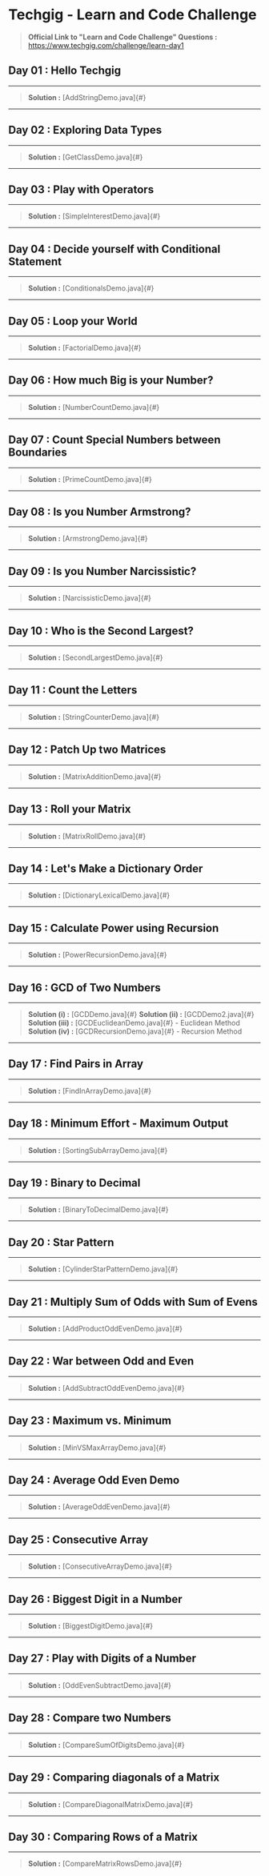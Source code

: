 **Techgig - Learn and Code Challenge**
====================

> **Official Link to "Learn and Code Challenge" Questions :** https://www.techgig.com/challenge/learn-day1




## Day 01 : Hello Techgig

----------

> **Solution :** [AddStringDemo.java]{#}

----------

## Day 02 : Exploring Data Types

----------

> **Solution :** [GetClassDemo.java]{#}

----------

## Day 03 : Play with Operators

----------

> **Solution :** [SimpleInterestDemo.java]{#}

----------

## Day 04 : Decide yourself with Conditional Statement

----------

> **Solution :** [ConditionalsDemo.java]{#}

----------

## Day 05 : Loop your World


----------

> **Solution :** [FactorialDemo.java]{#}

----------


## Day 06 : How much Big is your Number?

----------

> **Solution :** [NumberCountDemo.java]{#}

----------

## Day 07 : Count Special Numbers between Boundaries

----------

> **Solution :** [PrimeCountDemo.java]{#}

----------

## Day 08 : Is you Number Armstrong?

----------

> **Solution :** [ArmstrongDemo.java]{#}

----------

## Day 09 : Is you Number Narcissistic?

----------

> **Solution :** [NarcissisticDemo.java]{#}

----------

## Day 10 : Who is the Second Largest? 

----------

> **Solution :** [SecondLargestDemo.java]{#}

----------

## Day 11 : Count the Letters

----------

> **Solution :** [StringCounterDemo.java]{#}

----------

## Day 12 : Patch Up two Matrices

----------

> **Solution :** [MatrixAdditionDemo.java]{#}

----------

## Day 13 : Roll your Matrix

----------

> **Solution :** [MatrixRollDemo.java]{#}

----------

## Day 14 : Let's Make a Dictionary Order

----------

> **Solution :** [DictionaryLexicalDemo.java]{#}

----------

## Day 15 : Calculate Power using Recursion 

----------

> **Solution :** [PowerRecursionDemo.java]{#}

----------

## Day 16 : GCD of Two Numbers

----------

> **Solution (i) :** [GCDDemo.java]{#}
> **Solution (ii) :** [GCDDemo2.java]{#}
> **Solution (iii) :** [GCDEuclideanDemo.java]{#} - Euclidean Method
> **Solution (iv) :** [GCDRecursionDemo.java]{#} - Recursion Method

----------

## Day 17 : Find Pairs in Array

----------

> **Solution :** [FindInArrayDemo.java]{#}

----------

## Day 18 : Minimum Effort - Maximum Output

----------

> **Solution :** [SortingSubArrayDemo.java]{#}

----------

## Day 19 : Binary to Decimal

----------

> **Solution :** [BinaryToDecimalDemo.java]{#}

----------

## Day 20 : Star Pattern

----------

> **Solution :** [CylinderStarPatternDemo.java]{#}

----------

## Day 21 : Multiply Sum of Odds with Sum of Evens

----------

> **Solution :** [AddProductOddEvenDemo.java]{#}

----------

## Day 22 : War between Odd and Even

----------

> **Solution :** [AddSubtractOddEvenDemo.java]{#}

----------

## Day 23 : Maximum vs. Minimum

----------

> **Solution :** [MinVSMaxArrayDemo.java]{#}

----------

## Day 24 : Average Odd Even Demo

----------

> **Solution :** [AverageOddEvenDemo.java]{#}

----------

## Day 25 : Consecutive Array

----------

> **Solution :** [ConsecutiveArrayDemo.java]{#}

----------

## Day 26 : Biggest Digit in a Number

----------

> **Solution :** [BiggestDigitDemo.java]{#}

----------

## Day 27 : Play with Digits of a Number

----------

> **Solution :** [OddEvenSubtractDemo.java]{#}

----------

## Day 28 : Compare two Numbers

----------

> **Solution :** [CompareSumOfDigitsDemo.java]{#}

----------

## Day 29 : Comparing diagonals of a Matrix

----------

> **Solution :** [CompareDiagonalMatrixDemo.java]{#}

----------

## Day 30 : Comparing Rows of a Matrix

----------

> **Solution :** [CompareMatrixRowsDemo.java]{#}



